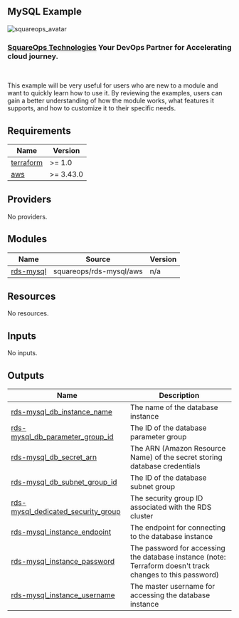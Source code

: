 ## MySQL Example
![squareops_avatar]

[squareops_avatar]: https://squareops.com/wp-content/uploads/2022/12/squareops-logo.png

### [SquareOps Technologies](https://squareops.com/) Your DevOps Partner for Accelerating cloud journey.
<br>

This example will be very useful for users who are new to a module and want to quickly learn how to use it. By reviewing the examples, users can gain a better understanding of how the module works, what features it supports, and how to customize it to their specific needs.
<!-- BEGINNING OF PRE-COMMIT-TERRAFORM DOCS HOOK -->
## Requirements

| Name | Version |
|------|---------|
| <a name="requirement_terraform"></a> [terraform](#requirement\_terraform) | >= 1.0 |
| <a name="requirement_aws"></a> [aws](#requirement\_aws) | >= 3.43.0 |

## Providers

No providers.

## Modules

| Name | Source | Version |
|------|--------|---------|
| <a name="module_rds-mysql"></a> [rds-mysql](#module\_rds-mysql) | squareops/rds-mysql/aws | n/a |

## Resources

No resources.

## Inputs

No inputs.

## Outputs

| Name | Description |
|------|-------------|
| <a name="output_rds-mysql_db_instance_name"></a> [rds-mysql\_db\_instance\_name](#output\_rds-mysql\_db\_instance\_name) | The name of the database instance |
| <a name="output_rds-mysql_db_parameter_group_id"></a> [rds-mysql\_db\_parameter\_group\_id](#output\_rds-mysql\_db\_parameter\_group\_id) | The ID of the database parameter group |
| <a name="output_rds-mysql_db_secret_arn"></a> [rds-mysql\_db\_secret\_arn](#output\_rds-mysql\_db\_secret\_arn) | The ARN (Amazon Resource Name) of the secret storing database credentials |
| <a name="output_rds-mysql_db_subnet_group_id"></a> [rds-mysql\_db\_subnet\_group\_id](#output\_rds-mysql\_db\_subnet\_group\_id) | The ID of the database subnet group |
| <a name="output_rds-mysql_dedicated_security_group"></a> [rds-mysql\_dedicated\_security\_group](#output\_rds-mysql\_dedicated\_security\_group) | The security group ID associated with the RDS cluster |
| <a name="output_rds-mysql_instance_endpoint"></a> [rds-mysql\_instance\_endpoint](#output\_rds-mysql\_instance\_endpoint) | The endpoint for connecting to the database instance |
| <a name="output_rds-mysql_instance_password"></a> [rds-mysql\_instance\_password](#output\_rds-mysql\_instance\_password) | The password for accessing the database instance (note: Terraform doesn't track changes to this password) |
| <a name="output_rds-mysql_instance_username"></a> [rds-mysql\_instance\_username](#output\_rds-mysql\_instance\_username) | The master username for accessing the database instance |
<!-- END OF PRE-COMMIT-TERRAFORM DOCS HOOK -->
